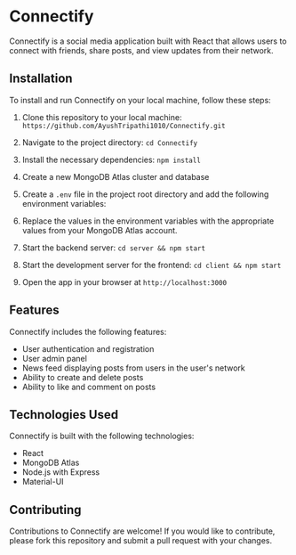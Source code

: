 

# Connectify

Connectify is a social media application built with React that allows users to connect with friends, share posts, and view updates from their network. 

## Installation

To install and run Connectify on your local machine, follow these steps:

1. Clone this repository to your local machine: `https://github.com/AyushTripathi1010/Connectify.git`
2. Navigate to the project directory: `cd Connectify`
3. Install the necessary dependencies: `npm install`
4. Create a new MongoDB Atlas cluster and database
5. Create a `.env` file in the project root directory and add the following environment variables:

6. Replace the values in the environment variables with the appropriate values from your MongoDB Atlas account.
7. Start the backend server: `cd server && npm start`
8. Start the development server for the frontend: `cd client && npm start`
9. Open the app in your browser at `http://localhost:3000`

## Features

Connectify includes the following features:

- User authentication and registration
- User admin panel
- News feed displaying posts from users in the user's network
- Ability to create and delete posts
- Ability to like and comment on posts

## Technologies Used

Connectify is built with the following technologies:

- React
- MongoDB Atlas
- Node.js with Express
- Material-UI

## Contributing

Contributions to Connectify are welcome! If you would like to contribute, please fork this repository and submit a pull request with your changes.
